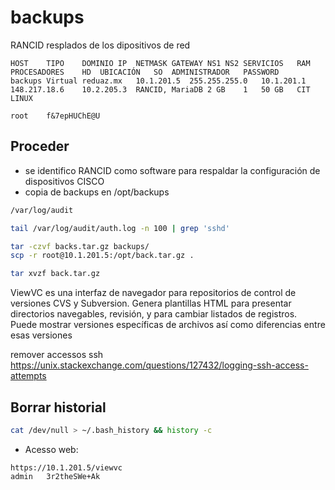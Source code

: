 # backups

RANCID resplados de los dipositivos de red


```
HOST	TIPO	DOMINIO	IP	NETMASK	GATEWAY	NS1	NS2	SERVICIOS	RAM	PROCESADORES	HD	UBICACIÓN	SO	ADMINISTRADOR	PASSWORD
backups	Virtual	reduaz.mx	10.1.201.5	255.255.255.0	10.1.201.1	148.217.18.6	10.2.205.3	RANCID, MariaDB	2 GB	1	50 GB	CIT	LINUX	

root	f&7epHUChE@U
```

## Proceder

- se identifico RANCID como software para respaldar la configuración de dispositivos CISCO
- copia de backups en /opt/backups

```bash
/var/log/audit

tail /var/log/audit/auth.log -n 100 | grep 'sshd'

tar -czvf backs.tar.gz backups/
scp -r root@10.1.201.5:/opt/back.tar.gz .

tar xvzf back.tar.gz

```

ViewVC es una interfaz de navegador para repositorios de control de versiones CVS y Subversion. Genera plantillas HTML para presentar directorios navegables, revisión, y para cambiar listados de registros. Puede mostrar versiones específicas de archivos así como diferencias entre esas versiones



remover accessos ssh
https://unix.stackexchange.com/questions/127432/logging-ssh-access-attempts

## Borrar historial
 
```bash
cat /dev/null > ~/.bash_history && history -c
```

- Acesso web:

```
https://10.1.201.5/viewvc
admin	3r2theSWe+Ak

```